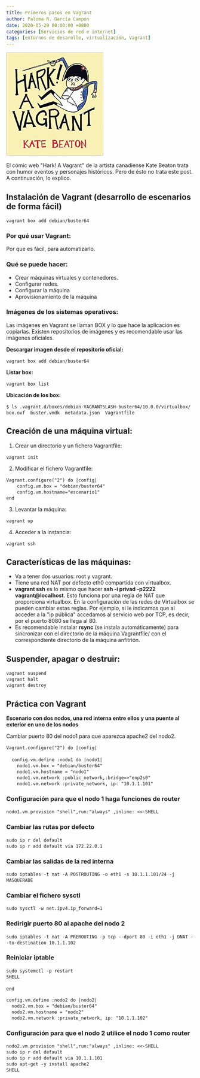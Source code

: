 ```yaml
---
title: Primeros pasos en Vagrant
author: Paloma R. García Campón
date: 2020-05-29 00:00:00 +0800
categories: [Servicios de red e internet]
tags: [entornos de desarollo, virtualización, Vagrant]
---
```


![vagrant](/assets/img/sample/Hark_A_Vagrant.png)

El cómic web "Hark! A Vagrant" de la artista canadiense Kate Beaton trata con humor eventos y personajes históricos. Pero de ésto no trata este post. A continuación, lo explico. 

## Instalación de Vagrant (desarrollo de escenarios de forma fácil)

~~~
vagrant box add debian/buster64
~~~

### Por qué usar Vagrant:
Por que es fácil, para automatizarlo. 

### Qué se puede hacer:
- Crear máquinas virtuales y contenedores.
- Configurar redes.
- Configurar la máquina
- Aprovisionamiento de la máquina

### Imágenes de los sistemas operativos:
Las imágenes en Vagrant se llaman BOX y lo que hace la aplicación es copiarlas. Existen repositorios de imágenes y es recomendable usar las imágenes oficiales.

**Descargar imagen desde el repositorio oficial:**
~~~
vagrant box add debian/buster64
~~~

**Listar box:**
~~~
vagrant box list
~~~

**Ubicación de los box:**
~~~
$ ls .vagrant.d/boxes/debian-VAGRANTSLASH-buster64/10.0.0/virtualbox/
box.ovf  buster.vmdk  metadata.json  Vagrantfile
~~~


## Creación de una máquina virtual:
1. Crear un directorio y un fichero Vagrantfile:
~~~
vagrant init
~~~

2. Modificar el fichero Vagrantfile:
~~~
Vagrant.configure("2") do |config|
	config.vm.box = "debian/buster64"
	config.vm.hostname="escenario1"
end
~~~

3. Levantar la máquina:
~~~
vagrant up
~~~

4. Acceder a la instancia:
~~~
vagrant ssh
~~~


## Características de las máquinas:
- Va a tener dos usuarios: root y vagrant.
- Tiene una red NAT por defecto eth0 compartida con virtualbox.
- **vagrant ssh** es lo mismo que hacer **ssh -i privad -p2222 vagrant@localhost**. Esto funciona por una regla de NAT que proporciona virtualbox. En la configuración de las redes de Virtualbox se pueden cambiar estas reglas. Por ejemplo, si le indicamos que al acceder a la "ip pública" accedamos al servicio web por TCP, es decir, por el puerto 8080 se llega al 80.
- Es recomendable instalar **rsync** (se instala automáticamente) para sincronizar con el directorio de la máquina Vagrantfile/ con el correspondiente directorio de la máquina anfitrión. 


## Suspender, apagar o destruir:
~~~
vagrant suspend
vagrant halt
vagrant destroy
~~~


## Práctica con Vagrant

**Escenario con dos nodos, una red interna entre ellos y una puente al exterior en uno de los nodos**

Cambiar puerto 80 del nodo1 para que aparezca apache2 del nodo2.

~~~
Vagrant.configure("2") do |config|

  config.vm.define :nodo1 do |nodo1|
    nodo1.vm.box = "debian/buster64"
    nodo1.vm.hostname = "nodo1"
    nodo1.vm.network :public_network,:bridge=>"enp2s0"
    nodo1.vm.network :private_network, ip: "10.1.1.101"
~~~
### Configuración para que el nodo 1 haga funciones de router
~~~
nodo1.vm.provision "shell",run:"always" ,inline: <<-SHELL
~~~	
### Cambiar las rutas por defecto
~~~
sudo ip r del default
sudo ip r add default via 172.22.0.1
~~~
### Cambiar las salidas de la red interna
~~~
sudo iptables -t nat -A POSTROUTING -o eth1 -s 10.1.1.101/24 -j MASQUERADE
~~~
### Cambiar el fichero sysctl
~~~
sudo sysctl -w net.ipv4.ip_forward=1
~~~
### Redirigir puerto 80 al apache del nodo 2
~~~
sudo iptables -t nat -A PREROUTING -p tcp --dport 80 -i eth1 -j DNAT --to-destination 10.1.1.102
~~~
### Reiniciar iptable
~~~
sudo systemctl -p restart
SHELL

end
~~~
~~~
config.vm.define :nodo2 do |nodo2|
  nodo2.vm.box = "debian/buster64"
  nodo2.vm.hostname = "nodo2"
  nodo2.vm.network :private_network, ip: "10.1.1.102"
~~~ 
### Configuración para que el nodo 2 utilice el nodo 1 como router
~~~ 
nodo2.vm.provision "shell",run:"always" ,inline: <<-SHELL
sudo ip r del default
sudo ip r add default via 10.1.1.101
sudo apt-get -y install apache2
SHELL
~~~


